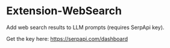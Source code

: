 # Extension-WebSearch
Add web search results to LLM prompts (requires SerpApi key).

Get the key here: https://serpapi.com/dashboard
